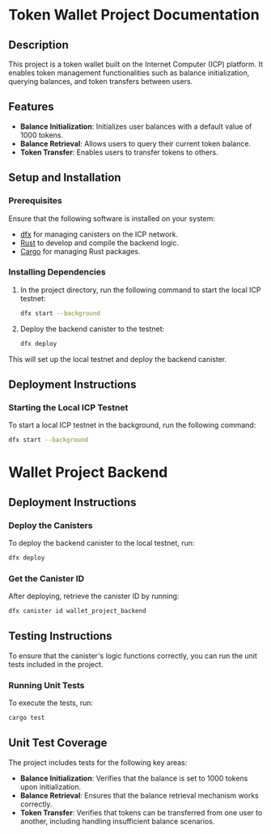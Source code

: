 # Token Wallet Project Documentation

## Description

This project is a token wallet built on the Internet Computer (ICP) platform. It enables token management functionalities such as balance initialization, querying balances, and token transfers between users.

## Features

- **Balance Initialization**: Initializes user balances with a default value of 1000 tokens.
- **Balance Retrieval**: Allows users to query their current token balance.
- **Token Transfer**: Enables users to transfer tokens to others.

## Setup and Installation

### Prerequisites

Ensure that the following software is installed on your system:

- [dfx](https://internetcomputer.org/docs/current/developers-guide/install/dfx/) for managing canisters on the ICP network.
- [Rust](https://www.rust-lang.org/learn/get-started) to develop and compile the backend logic.
- [Cargo](https://doc.rust-lang.org/cargo/getting-started/installation.html) for managing Rust packages.

### Installing Dependencies

1. In the project directory, run the following command to start the local ICP testnet:

    ```bash
    dfx start --background
    ```

2. Deploy the backend canister to the testnet:

    ```bash
    dfx deploy
    ```

This will set up the local testnet and deploy the backend canister.

## Deployment Instructions

### Starting the Local ICP Testnet

To start a local ICP testnet in the background, run the following command:

```bash
dfx start --background
```

# Wallet Project Backend

## Deployment Instructions

### Deploy the Canisters

To deploy the backend canister to the local testnet, run:

```bash
dfx deploy
```

### Get the Canister ID

After deploying, retrieve the canister ID by running:

```bash
dfx canister id wallet_project_backend
```

## Testing Instructions

To ensure that the canister's logic functions correctly, you can run the unit tests included in the project.

### Running Unit Tests

To execute the tests, run:

```bash
cargo test
```

## Unit Test Coverage

The project includes tests for the following key areas:

- **Balance Initialization**: Verifies that the balance is set to 1000 tokens upon initialization.
- **Balance Retrieval**: Ensures that the balance retrieval mechanism works correctly.
- **Token Transfer**: Verifies that tokens can be transferred from one user to another, including handling insufficient balance scenarios.
